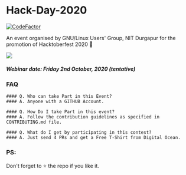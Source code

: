 # Hack-Day-2020
[![CodeFactor](https://www.codefactor.io/repository/github/lugnitdgp/hack-day/badge)](https://www.codefactor.io/repository/github/lugnitdgp/hack-day)

An event organised by GNU/Linux Users' Group, NIT Durgapur for the promotion of Hacktoberfest 2020 🎃

![](https://media0.giphy.com/media/TOWeGr70V2R1K/giphy.gif)
##### Webinar date: Friday 2nd October, 2020 (tentative)

### FAQ
    #### Q. Who can take Part in this Event?
    #### A. Anyone with a GITHUB Account.

    #### Q. How Do I take Part in this event?
    #### A. Follow the contribution guidelines as specified in CONTRIBUTING.md file.

    #### Q. What do I get by participating in this contest?
    #### A. Just send 4 PRs and get a Free T-Shirt from Digital Ocean.

### PS: 
Don't forget to :star: the repo if you like it.
